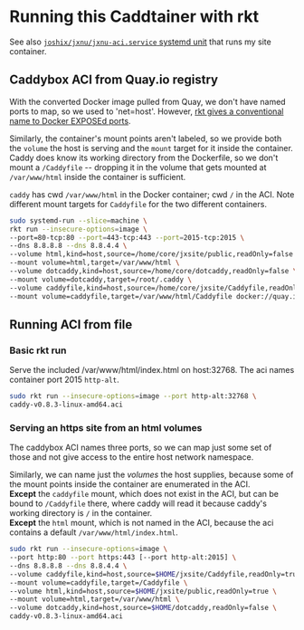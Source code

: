 # Running this Caddtainer with rkt

See also [`joshix/jxnu/jxnu-aci.service` systemd unit][jxnu-aci-unit] that runs
my site container.

## Caddybox ACI from Quay.io registry

With the converted Docker image pulled from Quay, we don't have named ports to
map, so we used to 'net=host'. However, [rkt gives a conventional name to Docker
EXPOSEd ports][rkt-run-doc].

Similarly, the container's mount points aren't labeled, so we provide both the
`volume` the host is serving and the `mount` target for it inside the container.
Caddy does know its working directory from the Dockerfile, so we don't mount a
`/Caddyfile` -- dropping it in the volume that gets mounted at `/var/www/html`
inside the container is sufficient.

`caddy` has cwd `/var/www/html` in the Docker container; cwd `/` in the ACI.
Note different mount targets for `Caddyfile` for the two different containers.

```sh
sudo systemd-run --slice=machine \
rkt run --insecure-options=image \
--port=80-tcp:80 --port=443-tcp:443 --port=2015-tcp:2015 \
--dns 8.8.8.8 --dns 8.8.4.4 \
--volume html,kind=host,source=/home/core/jxsite/public,readOnly=false \
--mount volume=html,target=/var/www/html \
--volume dotcaddy,kind=host,source=/home/core/dotcaddy,readOnly=false \
--mount volume=dotcaddy,target=/root/.caddy \
--volume caddyfile,kind=host,source=/home/core/jxsite/Caddyfile,readOnly=true \
--mount volume=caddyfile,target=/var/www/html/Caddyfile docker://quay.io/josh_wood/caddy:0.8.3
```

## Running ACI from file

### Basic rkt run

Serve the included /var/www/html/index.html on host:32768. The aci names
container port 2015 `http-alt`.

```sh
sudo rkt run --insecure-options=image --port http-alt:32768 \
caddy-v0.8.3-linux-amd64.aci
```

### Serving an https site from an html volumes

The caddybox ACI names three ports, so we can map just some set
of those and not give access to the entire host network namespace.

Similarly, we can name just the *volumes* the host supplies,
because some of the mount points inside the container are
enumerated in the ACI.  
**Except** the `caddyfile` mount, which does not exist in
the ACI, but can be bound to `/Caddyfile` there, where caddy
will read it because caddy's working directory is `/` in the
container.  
**Except** the `html` mount, which is not named in the ACI,
because the aci contains a default `/var/www/html/index.html`.

```sh
sudo rkt run --insecure-options=image \
--port http:80 --port https:443 [--port http-alt:2015] \
--dns 8.8.8.8 --dns 8.8.4.4 \
--volume caddyfile,kind=host,source=$HOME/jxsite/Caddyfile,readOnly=true \
--mount volume=caddyfile,target=/Caddyfile \
--volume html,kind=host,source=$HOME/jxsite/public,readOnly=true \
--mount volume=html,target=/var/www/html \
--volume dotcaddy,kind=host,source=$HOME/dotcaddy,readOnly=false \
caddy-v0.8.3-linux-amd64.aci
```


[jxnu-aci-unit]: https://github.com/joshix/jxnu/blob/master/jxnu-aci.service
[rkt-run-doc]: https://github.com/coreos/rkt/commit/443073354c7d2bb40a3f69d520f4f45f69f2f31d
